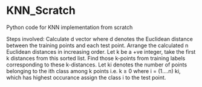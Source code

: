 # KNN_Scratch
Python code for KNN implementation from scratch

Steps involved:
  Calculate d vector where d denotes the Euclidean distance between the training points and each test point.
  Arrange the calculated n Euclidean distances in increasing order.
  Let k be a +ve integer, take the first k distances from this sorted list.
  Find those k-points from training labels corresponding to these k-distances.
  Let ki denotes the number of points belonging to the ith class among k points i.e. k ≥ 0 where i = (1....n)
    ki, which has highest occurance assign the class i to the test point.
